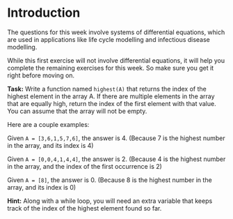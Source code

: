 # Introduction

The questions for this week involve systems of differential equations, which are used in applications like life cycle modelling and infectious disease modelling.

While this first exercise will not involve differential equations, it will help you complete the remaining exercises for this week. So make sure you get it right before moving on. 

**Task:** Write a function named `highest(A)` that returns the index of the highest element in the array A. If there are multiple elements in the array that are equally high, return the index of the first element with that value. You can assume that the array will not be empty. 

Here are a couple examples:

Given `A = [3,6,1,5,7,6]`, the answer is 4. (Because 7 is the highest number in the array, and its index is 4)

Given `A = [0,0,4,1,4,4]`, the answer is 2. (Because 4 is the highest number in the array, and the index of the first occurrence is 2)

Given `A = [8]`, the answer is 0. (Because 8 is the highest number in the array, and its index is 0)

**Hint:** Along with a while loop, you will need an extra variable that keeps track of the index of the highest element found so far. 
